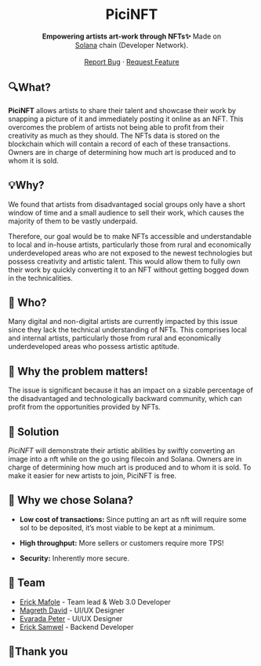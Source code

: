 <h1 align="center">PiciNFT</h1>

<!-- <p align="center">
  <img src="https://user-images.githubusercontent.com/56643117/189768647-86da362e-21cc-42a4-86f4-be379e572ca6.png" align="center" alt="Logo" width="150" height="150">
 </p> -->
 
 <p align="center"><b>Empowering artists art-work through NFTs✨</b> Made on<br> <a href="https://solana.com/">Solana</a> chain (Developer Network).
<br><br>
    <!-- <a href="#">View Demo</a>
    · -->
    <a href="https://github.com/4xMafole/piciNFT/issues">Report Bug</a>
    ·
    <a href="https://github.com/4xMafole/piciNFT/issues">Request Feature</a>
</p>

## 🔍What?
**PiciNFT** allows artists to share their talent and showcase their work by snapping a picture of it and immediately posting it online as an NFT. This overcomes the problem of artists not being able to profit from their creativity as much as they should. The NFTs data is stored on the blockchain which will contain a record of each of these transactions. Owners are in charge of determining how much art is produced and to whom it is sold.

## 💡Why?
 We found that artists from disadvantaged social groups only have a short window of time and a small audience to sell their work, which causes the majority of them to be vastly underpaid.

Therefore, our goal would be to make NFTs accessible and understandable to local and in-house artists, particularly those from rural and economically underdeveloped areas who are not exposed to the newest technologies but possess creativity and artistic talent. This would allow them to fully own their work by quickly converting it to an NFT without getting bogged down in the technicalities.


## 🤔 Who?
Many digital and non-digital artists are currently impacted by this issue since they lack the technical understanding of NFTs. This comprises local and internal artists, particularly those from rural and economically underdeveloped areas who possess artistic aptitude.

## 😤 Why the problem matters!
The issue is significant because it has an impact on a sizable percentage of the disadvantaged and technologically backward community, which can profit from the opportunities provided by NFTs.

## 🧠 Solution
_PiciNFT_ will demonstrate their artistic abilities by swiftly converting an image into a nft while on the go using filecoin and Solana. Owners are in charge of determining how much art is produced and to whom it is sold. To make it easier for new artists to join, PiciNFT is free.

## 🏅 Why we chose Solana?
- **Low cost of transactions:** Since putting an art as nft will require some sol to be deposited, it’s most viable to be kept at a minimum.

- **High throughput:** More sellers or customers require more TPS!
- **Security:** Inherently more secure.

<!-- ## 💸 Business Model -->
<!-- - **First 3 NFTs will be generated for free**, to increase user adoption and increase engagement.
- Once an NFT is sold, a certain percentage of the price would be cut, to compensate for the gas fees of the FREE NFTs.
- After any of the first 3 NFTs’ is sold, the artist shall have to pay for gas fees for generating any new NFTs.
- The artist shall be able to promote their works by paying a minimal advertising fees to the platform and their work will be promoted as sponsored or advertised content.  -->

## 🤝 Team 
- [Erick Mafole](https://4xmafole.github.io/) - Team lead & Web 3.0 Developer
- [Magreth David]() - UI/UX Designer
- [Evarada Peter]() - UI/UX Designer
- [Erick Samwel]() - Backend Developer
## 🙏Thank you


